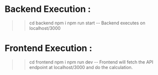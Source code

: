 # Backend Execution : 
>>cd backend
>>npm i
>>npm run start
-- Backend executes on localhost/3000

# Frontend Execution :
>>cd frontend
>>npm i
>>npm run dev
-- Frontend will fetch the API endpoint at localhost/3000 and do the calculation.

